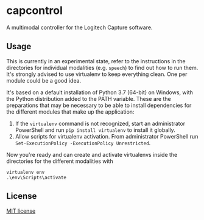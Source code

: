 # capcontrol
A multimodal controller for the Logitech Capture software.

## Usage
This is currently in an experimental state, refer to the instructions in the
directories for individual modalities (e.g. `speech`) to find out how to run
them. It's strongly advised to use virtualenv to keep everything clean. One
per module could be a good idea.

It's based on a default installation of Python 3.7 (64-bit) on Windows, with
the Python distribution added to the PATH variable. These are the preparations
that may be necessary to be able to install dependencies for the different
modules that make up the application:

1. If the `virtualenv` command is not recognized, start an administrator
   PowerShell and run `pip install virtualenv` to install it globally.
2. Allow scripts for virtualenv activation. From administrator PowerShell run
   `Set-ExecutionPolicy -ExecutionPolicy Unrestricted`.

Now you're ready and can create and activate virtualenvs inside the directories
for the different modalities with
```
virtualenv env
.\env\Scripts\activate
```

## License
[MIT license](LICENSE)
